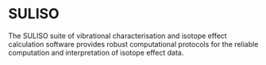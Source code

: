 # SULISO
The SULISO suite of vibrational characterisation and isotope effect calculation software provides robust computational protocols for the reliable computation and interpretation of isotope effect data.
